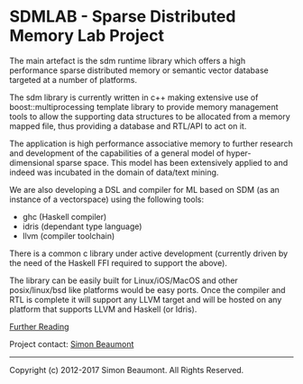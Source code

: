 SDMLAB - Sparse Distributed Memory Lab Project 
==============================================

The main artefact is the sdm runtime library which offers a high
performance sparse distributed memory or semantic vector database
targeted at a number of platforms.

The sdm library is currently written in c++ making extensive use of
boost::multiprocessing template library to provide memory management
tools to allow the supporting data structures to be allocated from a
memory mapped file, thus providing a database and RTL/API to act on it.

The application is high performance associative memory to further
research and development of the capabilities of a general model of
hyper-dimensional sparse space. This model has been extensively
applied to and indeed was incubated in the domain of data/text
mining.

We are also developing a DSL and compiler for ML based on SDM (as an
instance of a vectorspace) using the following tools:

- ghc   (Haskell compiler)
- idris (dependant type language)
- llvm  (compiler toolchain)

There is a common c library under active development (currently driven
by the need of the Haskell FFI required to support the above).

The library can be easily built for Linux/iOS/MacOS and other
posix/linux/bsd like platforms would be easy ports. Once the compiler
and RTL is complete it will support any LLVM target and will be hosted
on any platform that supports LLVM and Haskell (or Idris).

[Further Reading](hsdm/README.md)

Project contact: [Simon Beaumont](mailto:s@molemind.net) 
_______________________
Copyright (c) 2012-2017 Simon Beaumont. All Rights Reserved.


